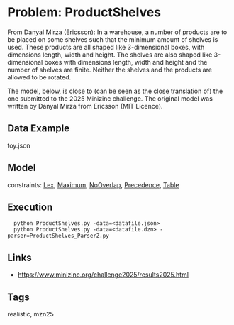 # Problem: ProductShelves

From Danyal Mirza (Ericsson): In a warehouse, a number of products are to be placed on some shelves such that the minimum amount of shelves is used.
These products are all shaped like 3-dimensional boxes, with dimensions length, width and height.
The shelves are also shaped like 3-dimensional boxes with dimensions length, width and height and the number of shelves are finite.
Neither the shelves and the products are allowed to be rotated.

The model, below, is close to (can be seen as the close translation of) the one submitted to the 2025 Minizinc challenge.
The original model was written by Danyal Mirza  from Ericsson (MIT Licence).

## Data Example
  toy.json

## Model
  constraints: [Lex](https://pycsp.org/documentation/constraints/Lex), [Maximum](https://pycsp.org/documentation/constraints/Maximum), [NoOverlap](https://pycsp.org/documentation/constraints/NoOverlap), [Precedence](https://pycsp.org/documentation/constraints/Precedence), [Table](https://pycsp.org/documentation/constraints/Table)

## Execution
```
  python ProductShelves.py -data=<datafile.json>
  python ProductShelves.py -data=<datafile.dzn> -parser=ProductShelves_ParserZ.py
```

## Links
  - https://www.minizinc.org/challenge2025/results2025.html

## Tags
  realistic, mzn25
